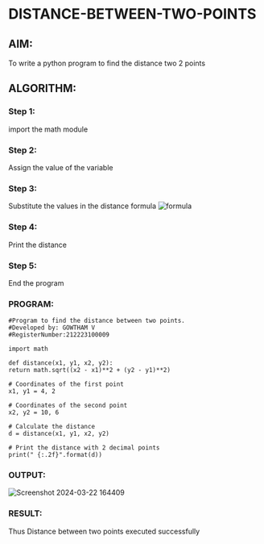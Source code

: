 # DISTANCE-BETWEEN-TWO-POINTS

## AIM:
To write a python program to find the distance two 2 points
## ALGORITHM:
### Step 1: 
import the math module
### Step 2: 
Assign the value of the variable
### Step 3: 
Substitute the values in the distance formula  ![formula](/formula.JPG)
### Step 4: 
Print the distance
### Step 5: 
End the program
### PROGRAM:
  ```
#Program to find the distance between two points.
#Developed by: GOWTHAM V
#RegisterNumber:212223100009

import math

def distance(x1, y1, x2, y2):
  return math.sqrt((x2 - x1)**2 + (y2 - y1)**2)

# Coordinates of the first point
x1, y1 = 4, 2

# Coordinates of the second point
x2, y2 = 10, 6

# Calculate the distance
d = distance(x1, y1, x2, y2)

# Print the distance with 2 decimal points
print(" {:.2f}".format(d))

```


### OUTPUT:
![Screenshot 2024-03-22 164409](https://github.com/Gowtham-jk/DISTANCE-BETWEEN-TWO-POINTS/assets/149857834/2b76db58-c980-4e03-80e9-69cc4071f1b0)


### RESULT:
Thus Distance between two points executed successfully
